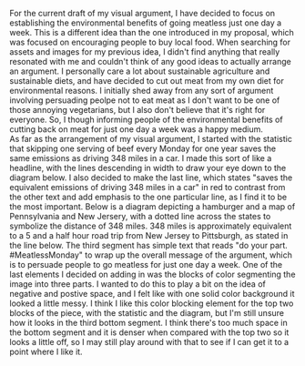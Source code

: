 For the current draft of my visual argument, I have decided to focus on establishing the environmental benefits of going meatless just one day a week. This is a different idea than the one introduced in my proposal,
which was focused on encouraging people to buy local food. When searching for assets and images for my previous idea, I didn't find anything that really resonated with me and couldn't think 
of any good ideas to actually arrange an argument. I personally care a lot about sustainable agriculture
and sustainable diets, and have decided to cut out meat from my own diet for environmental reasons. I initially shed
away from any sort of argument involving persuading peolpe not to eat meat as I don't want to be one of those annoying
vegetarians, but I also don't believe that it's right for everyone. So, I though informing people of the environmental benefits
of cutting back on meat for just one day a week was a happy medium. 
</br>As far as the arrangement of my visual argument, I started with the statistic that skipping one serving of beef every
Monday for one year saves the same emissions as driving 348 miles in a car. I made this sort of like a headline, with the lines 
descending in width to draw your eye down to the diagram below. I also decided to make the last line, which states "saves the equivalent
emissions of driving 348 miles in a car" in red to contrast from the other text and add emphasis to the one 
particular line, as I find it to be the most important. Below is a diagram depicting a hamburger and a map of Pennsylvania and New Jersery,
with a dotted line across the states to symbolize the distance of 348 miles. 348 miles is approximately equivalent to a 5 and a half hour
road trip from New Jersey to Pittsburgh, as stated in the line below. The third segment has simple text that reads "do your part. #MeatlessMonday" to wrap up the overall message of the argument, which is to persuade people to go meatless for just one day a week. One of the last elements I decided on 
adding in was the blocks of color segmenting the image into three parts. I wanted to do this to play a bit on the idea of negative and postive space, and 
I felt like with one solid color background it looked a little messy. I think I like this color blocking element for the top two blocks of the piece, 
with the statistic and the diagram, but I'm still unsure how it looks in the third bottom segment. I think there's too much space in the bottom segment
and it is denser when compared with the top two so it looks a little off, so I may still play around with that to see if I can get it to a point where I 
like it.
